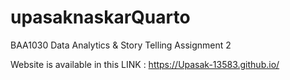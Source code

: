 # upasaknaskarQuarto
BAA1030 Data Analytics &amp; Story Telling Assignment 2


Website is available in this LINK : 
https://Upasak-13583.github.io/
